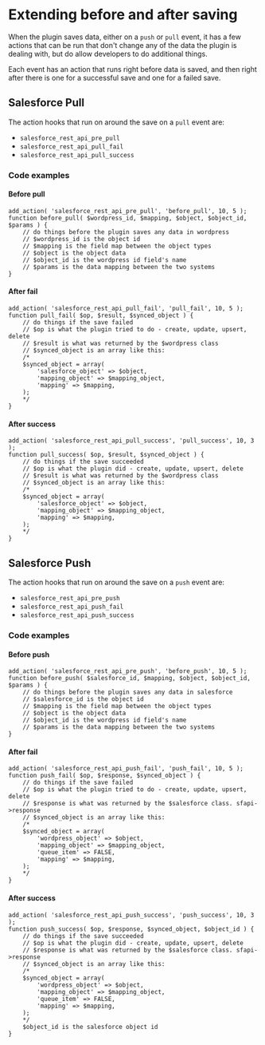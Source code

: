 # Extending before and after saving

When the plugin saves data, either on a `push` or `pull` event, it has a few actions that can be run that don't change any of the data the plugin is dealing with, but do allow developers to do additional things.

Each event has an action that runs right before data is saved, and then right after there is one for a successful save and one for a failed save.

## Salesforce Pull

The action hooks that run on around the save on a `pull` event are:

- `salesforce_rest_api_pre_pull`
- `salesforce_rest_api_pull_fail`
- `salesforce_rest_api_pull_success`

### Code examples

#### Before pull

```
add_action( 'salesforce_rest_api_pre_pull', 'before_pull', 10, 5 );
function before_pull( $wordpress_id, $mapping, $object, $object_id, $params ) {
    // do things before the plugin saves any data in wordpress
    // $wordpress_id is the object id
    // $mapping is the field map between the object types
    // $object is the object data
    // $object_id is the wordpress id field's name
    // $params is the data mapping between the two systems
}
```

#### After fail

```
add_action( 'salesforce_rest_api_pull_fail', 'pull_fail', 10, 5 );
function pull_fail( $op, $result, $synced_object ) {
    // do things if the save failed
    // $op is what the plugin tried to do - create, update, upsert, delete
    // $result is what was returned by the $wordpress class
    // $synced_object is an array like this:
    /*
    $synced_object = array(
        'salesforce_object' => $object,
        'mapping_object' => $mapping_object,
        'mapping' => $mapping,
    );
    */
}
```

#### After success

```
add_action( 'salesforce_rest_api_pull_success', 'pull_success', 10, 3 );
function pull_success( $op, $result, $synced_object ) {
    // do things if the save succeeded
    // $op is what the plugin did - create, update, upsert, delete
    // $result is what was returned by the $wordpress class
    // $synced_object is an array like this:
    /*
    $synced_object = array(
        'salesforce_object' => $object,
        'mapping_object' => $mapping_object,
        'mapping' => $mapping,
    );
    */
}
```

## Salesforce Push

The action hooks that run on around the save on a `push` event are:

- `salesforce_rest_api_pre_push`
- `salesforce_rest_api_push_fail`
- `salesforce_rest_api_push_success`

### Code examples

#### Before push

```
add_action( 'salesforce_rest_api_pre_push', 'before_push', 10, 5 );
function before_push( $salesforce_id, $mapping, $object, $object_id, $params ) {
    // do things before the plugin saves any data in salesforce
    // $salesforce_id is the object id
    // $mapping is the field map between the object types
    // $object is the object data
    // $object_id is the wordpress id field's name
    // $params is the data mapping between the two systems
}
```

#### After fail

```
add_action( 'salesforce_rest_api_push_fail', 'push_fail', 10, 5 );
function push_fail( $op, $response, $synced_object ) {
    // do things if the save failed
    // $op is what the plugin tried to do - create, update, upsert, delete
    // $response is what was returned by the $salesforce class. sfapi->response
    // $synced_object is an array like this:
    /*
    $synced_object = array(
        'wordpress_object' => $object,
        'mapping_object' => $mapping_object,
        'queue_item' => FALSE,
        'mapping' => $mapping,
    );
    */
}
```

#### After success

```
add_action( 'salesforce_rest_api_push_success', 'push_success', 10, 3 );
function push_success( $op, $response, $synced_object, $object_id ) {
    // do things if the save succeeded
    // $op is what the plugin did - create, update, upsert, delete
    // $response is what was returned by the $salesforce class. sfapi->response
    // $synced_object is an array like this:
    /*
    $synced_object = array(
        'wordpress_object' => $object,
        'mapping_object' => $mapping_object,
        'queue_item' => FALSE,
        'mapping' => $mapping,
    );
    */
    $object_id is the salesforce object id
}
```